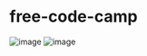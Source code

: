 # free-code-camp
![image](https://github.com/Jetskici00/free-code-camp/assets/94981434/26aaa511-8f17-4e6c-bf98-7ba7509f4d86)
![image](https://github.com/Jetskici00/free-code-camp/assets/94981434/7aaeac21-e01e-41f9-a824-3c617aa34233)

